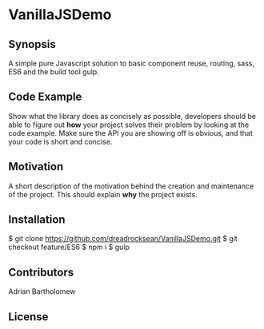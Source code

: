 # VanillaJSDemo

## Synopsis

A simple pure Javascript solution to basic component reuse, routing, sass, ES6 and the build tool gulp.

## Code Example

Show what the library does as concisely as possible, developers should be able to figure out **how** your project solves their problem by looking at the code example. Make sure the API you are showing off is obvious, and that your code is short and concise.

## Motivation

A short description of the motivation behind the creation and maintenance of the project. This should explain **why** the project exists.

## Installation

$ git clone https://github.com/dreadrocksean/VanillaJSDemo.git
$ git checkout feature/ES6
$ npm i
$ gulp

## Contributors

Adrian Bartholomew

## License